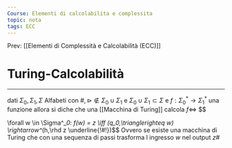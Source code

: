 ```yaml
---
Course: Elementi di calcolabilita e complessita
topic: nota
tags: ECC
---
```


Prev: [[Elementi di Complessità e Calcolabilità (ECC)]]

# Turing-Calcolabilità
---
dati $\Sigma_0 ,\Sigma_1 ,\Sigma$ Alfabeti con $\#,\rhd  \not \in\Sigma_0 \cup \Sigma_1$ e $\Sigma_0 \cup \Sigma_1 \subset \Sigma$
e $f:\Sigma^*_0 \rightarrow \Sigma^*_1$ una funzione allora si diche che una [[Macchina di Turing]]  calcola $f \iff$ 
$$
 
\forall w \in \Sigma^*_0: f(w) = z \iff (q_0,\trianglerighteq w) \rightarrow^*(h,\rhd z \underline{\!\#\!})$$
Ovvero se esiste una macchina di Turing che con una sequenza di passi trasforma l ingresso $w$ nel output $z\#$
 

